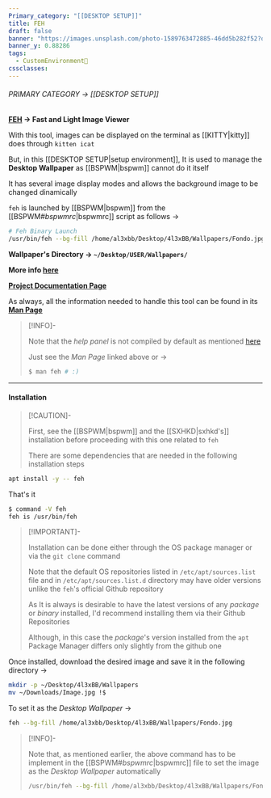 ```yaml
---
Primary_category: "[[DESKTOP SETUP]]"
title: FEH
draft: false
banner: "https://images.unsplash.com/photo-1589763472885-46dd5b282f52?q=80&w=1748&auto=format&fit=crop&ixlib=rb-4.0.3&ixid=M3wxMjA3fDB8MHxwaG90by1wYWdlfHx8fGVufDB8fHx8fA%3D%3D"
banner_y: 0.88286
tags:
  - CustomEnvironment🦜
cssclasses: 
---
```


###### PRIMARY CATEGORY → [[DESKTOP SETUP]]

**[FEH](https://github.com/derf/feh) → Fast and Light Image Viewer**

With this tool, images can be displayed on the terminal as [[KITTY|kitty]] does through `kitten icat`

But, in this [[DESKTOP SETUP|setup environment]], It is used to manage the **Desktop Wallpaper** as [[BSPWM|bspwm]] cannot do it itself

It has several image display modes and allows the background image to be changed dinamically

`feh` is launched by [[BSPWM|bspwm]] from the [[BSPWM#*bspwmrc*|bspwmrc]] script as follows →

```bash title="~/.config/bspwm/bspwmrc"
# Feh Binary Launch
/usr/bin/feh --bg-fill /home/al3xbb/Desktop/4l3xBB/Wallpapers/Fondo.jpg &
```

**Wallpaper's Directory → `~/Desktop/USER/Wallpapers/`**

**More info [here](https://github.com/derf/feh)**

**[Project Documentation Page](https://feh.finalrewind.org/)**

As always, all the information needed to handle this tool can be found in its **[Man Page](https://man.finalrewind.org/1/feh/)**

> [!INFO]-
>
> Note that the _help panel_ is not compiled by default as mentioned [here](https://github.com/derf/feh#contributing)
>
> Just see the _Man Page_ linked above or →
>
> ```bash
> $ man feh # :)
> ```

---

#### Installation

> [!CAUTION]-
>
> First, see the [[BSPWM|bspwm]] and the [[SXHKD|sxhkd's]] installation before proceeding with this one related to `feh`
>
> There are some dependencies that are needed in the following installation steps
>


```bash
apt install -y -- feh
```

That's it

```bash
$ command -V feh
feh is /usr/bin/feh
```

> [!IMPORTANT]-
>
> Installation can be done either through the OS package manager or via the `git clone` command
>
> Note that the default OS repositories listed in `/etc/apt/sources.list` file and in `/etc/apt/sources.list.d` directory may have older versions unlike the `feh`'s official Github repository
>
> As It is always is desirable to have the latest versions of any _package_ or _binary_ installed, I'd recommend installing them via their Github Repositories
>
> Although, in this case the _package_'s version installed from the `apt` Package Manager differs only slightly from the github one

Once installed, download the desired image and save it in the following directory →

```bash
mkdir -p ~/Desktop/4l3xBB/Wallpapers
mv ~/Downloads/Image.jpg !$
```

To set it as the _Desktop Wallpaper_ →

```bash
feh --bg-fill /home/al3xbb/Desktop/4l3xBB/Wallpapers/Fondo.jpg
```

> [!INFO]-
>
> Note that, as mentioned earlier, the above command has to be implement in the [[BSPWM#*bspwmrc*|bspwmrc]] file to set the image as the _Desktop Wallpaper_ automatically
>
> ```bash title="~/.config/bspwm/bspwmrc"
> /usr/bin/feh --bg-fill /home/al3xbb/Desktop/4l3xBB/Wallpapers/Fondo.jpg &
> ```
>
 